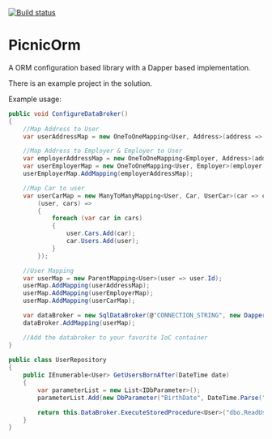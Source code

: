 [![Build status](https://ci.appveyor.com/api/projects/status/a58ngl716h0oau83/branch/master?svg=true)](https://ci.appveyor.com/project/Sikta/picnicorm-dapper/branch/master)
 

# PicnicOrm
A ORM configuration based library with a Dapper based implementation.


There is an example project in the solution.

Example usage:

``` csharp
public void ConfigureDataBroker()
{
	//Map Address to User
	var userAddressMap = new OneToOneMapping<User, Address>(address => address.Id, user => user.AddressId, (user, address) => user.Address = address);

	//Map Address to Employer & Employer to User
	var employerAddressMap = new OneToOneMapping<Employer, Address>(address => address.Id, employer => employer.AddressId, (employer, address) => employer.Address = address);
	var userEmployerMap = new OneToOneMapping<User, Employer>(employer => employer.Id, user => user.EmployerId, (user, employer) => user.Employer = employer);
	userEmployerMap.AddMapping(employerAddressMap);

	//Map Car to user
	var userCarMap = new ManyToManyMapping<User, Car, UserCar>(car => car.Id, userCar => userCar.CarId, userCar => userCar.UserId,
		(user, cars) =>
		{
			foreach (var car in cars)
			{
				user.Cars.Add(car);
				car.Users.Add(user);
			}
		});

	//User Mapping
	var userMap = new ParentMapping<User>(user => user.Id);
	userMap.AddMapping(userAddressMap);
	userMap.AddMapping(userEmployerMap);
	userMap.AddMapping(userCarMap);

	var dataBroker = new SqlDataBroker(@"CONNECTION_STRING", new DapperGridReaderFactory());
	dataBroker.AddMapping(userMap);

	//Add the databroker to your favorite IoC container
}
	
public class UserRepository
{
	public IEnumerable<User> GetUsersBornAfter(DateTime date)
	{
		var parameterList = new List<IDbParameter>();
		parameterList.Add(new DbParameter("BirthDate", DateTime.Parse("06-01-1975"), DbType.Date));

		return this.DataBroker.ExecuteStoredProcedure<User>("dbo.ReadUser", parameterList);
	}
}
```
